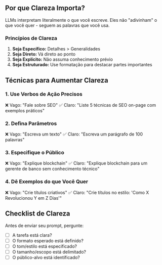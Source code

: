 ## Por que Clareza Importa?

LLMs interpretam literalmente o que você escreve. Eles não "adivinham" o que você quer - seguem as palavras que você usa.

### Princípios de Clareza

1. **Seja Específico:** Detalhes > Generalidades
2. **Seja Direto:** Vá direto ao ponto
3. **Seja Explícito:** Não assuma conhecimento prévio
4. **Seja Estruturado:** Use formatação para destacar partes importantes

## Técnicas para Aumentar Clareza

### 1. Use Verbos de Ação Precisos

❌ Vago: "Fale sobre SEO"
✅ Claro: "Liste 5 técnicas de SEO on-page com exemplos práticos"

### 2. Defina Parâmetros

❌ Vago: "Escreva um texto"
✅ Claro: "Escreva um parágrafo de 100 palavras"

### 3. Especifique o Público

❌ Vago: "Explique blockchain"
✅ Claro: "Explique blockchain para um gerente de banco sem conhecimento técnico"

### 4. Dê Exemplos do que Você Quer

❌ Vago: "Crie títulos criativos"
✅ Claro: "Crie títulos no estilo: 'Como X Revolucionou Y em Z Dias'"

## Checklist de Clareza

Antes de enviar seu prompt, pergunte:
- [ ] A tarefa está clara?
- [ ] O formato esperado está definido?
- [ ] O tom/estilo está especificado?
- [ ] O tamanho/escopo está delimitado?
- [ ] O público-alvo está identificado?